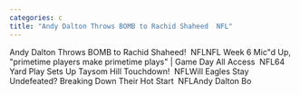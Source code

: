 ```yaml
---
categories: c
title: "Andy Dalton Throws BOMB to Rachid Shaheed  NFL"
---
```

Andy Dalton Throws BOMB to Rachid Shaheed!&nbsp;&nbsp;NFLNFL Week 6 Mic"d Up, "primetime players make primetime plays" | Game Day All Access&nbsp;&nbsp;NFL64 Yard Play Sets Up Taysom Hill Touchdown!&nbsp;&nbsp;NFLWill Eagles Stay Undefeated? Breaking Down Their Hot Start&nbsp;&nbsp;NFLAndy Dalton Bo